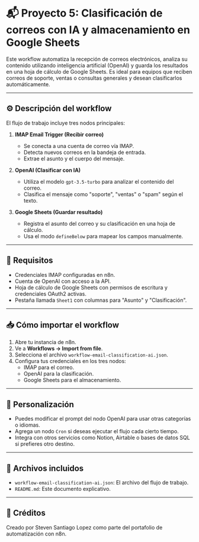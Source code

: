# 📬 Proyecto 5: Clasificación de correos con IA y almacenamiento en Google Sheets

Este workflow automatiza la recepción de correos electrónicos, analiza su contenido utilizando inteligencia artificial (OpenAI) y guarda los resultados en una hoja de cálculo de Google Sheets. Es ideal para equipos que reciben correos de soporte, ventas o consultas generales y desean clasificarlos automáticamente.

---

## ⚙️ Descripción del workflow

El flujo de trabajo incluye tres nodos principales:

1. **IMAP Email Trigger (Recibir correo)**  
   - Se conecta a una cuenta de correo vía IMAP.  
   - Detecta nuevos correos en la bandeja de entrada.  
   - Extrae el asunto y el cuerpo del mensaje.

2. **OpenAI (Clasificar con IA)**  
   - Utiliza el modelo `gpt-3.5-turbo` para analizar el contenido del correo.  
   - Clasifica el mensaje como "soporte", "ventas" o "spam" según el texto.

3. **Google Sheets (Guardar resultado)**  
   - Registra el asunto del correo y su clasificación en una hoja de cálculo.  
   - Usa el modo `defineBelow` para mapear los campos manualmente.

---

## 🧪 Requisitos

- Credenciales IMAP configuradas en n8n.
- Cuenta de OpenAI con acceso a la API.
- Hoja de cálculo de Google Sheets con permisos de escritura y credenciales OAuth2 activas.
- Pestaña llamada `Sheet1` con columnas para "Asunto" y "Clasificación".

---

## 📥 Cómo importar el workflow

1. Abre tu instancia de n8n.
2. Ve a **Workflows → Import from file**.
3. Selecciona el archivo `workflow-email-classification-ai.json`.
4. Configura tus credenciales en los tres nodos:
   - IMAP para el correo.
   - OpenAI para la clasificación.
   - Google Sheets para el almacenamiento.

---

## 🧠 Personalización

- Puedes modificar el prompt del nodo OpenAI para usar otras categorías o idiomas.
- Agrega un nodo `Cron` si deseas ejecutar el flujo cada cierto tiempo.
- Integra con otros servicios como Notion, Airtable o bases de datos SQL si prefieres otro destino.

---

## 📁 Archivos incluidos

- `workflow-email-classification-ai.json`: El archivo del flujo de trabajo.
- `README.md`: Este documento explicativo.

---

## 🧠 Créditos

Creado por Steven Santiago Lopez como parte del portafolio de automatización con n8n.
